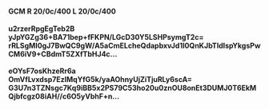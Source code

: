 #### GCM R 20/0c/400 L 20/0c/400
**u2rzerRpgEgTeb2B**<br/>**yJpYGZg36+BA71bep+fFKPN/LGcD30Y5LSHPsymgT2c=**<br/>**rRLSgMI0gJ7BwQC9gW/A5aCmELcheQdapbxvJd1I0QnKJbTldIspYkgsPwCM6iV9+CBdmT5ZXfTbHJ4c...**<br/><br/>
**eOYsF7osKhzeRr6a**<br/>**OmVfLvxdsp7EzlMqYfG5k/yaAOhnyUjZiTjuRLy6scA=**<br/>**G3U7n3TZNsgc7Kq9iBB5x2PS79C53ho20u0znOU8onEt3DUMJ0T6EkMQjbfcgz08iAH//c6O5yVbhF+n...**